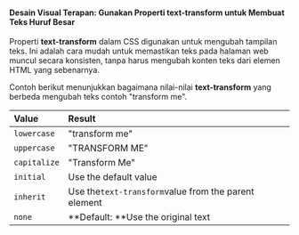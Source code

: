 #### Desain Visual Terapan: Gunakan Properti text-transform untuk Membuat Teks Huruf Besar

Properti **text-transform** dalam CSS digunakan untuk mengubah tampilan teks. Ini adalah cara mudah untuk memastikan teks pada halaman web muncul secara konsisten, tanpa harus mengubah konten teks dari elemen HTML yang sebenarnya.

Contoh berikut menunjukkan bagaimana nilai-nilai **text-transform** yang berbeda mengubah teks contoh "transform me".

| Value | Result |
| :--- | :--- |
| `lowercase` | "transform me" |
| `uppercase` | "TRANSFORM ME" |
| `capitalize` | "Transform Me" |
| `initial` | Use the default value |
| `inherit` | Use the`text-transform`value from the parent element |
| `none` | **Default: **Use the original text |



